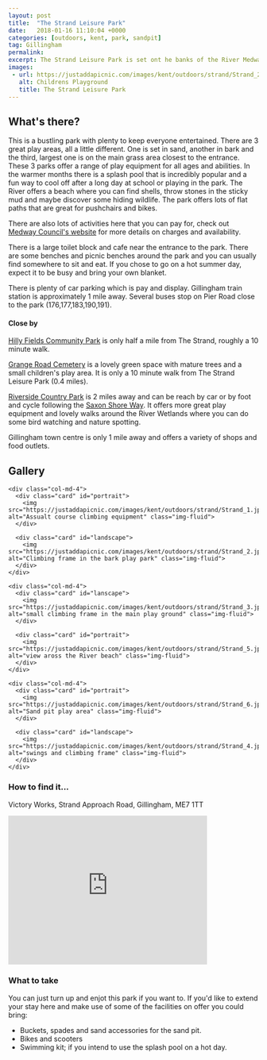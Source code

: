 ```yaml
---
layout: post
title:  "The Strand Leisure Park"
date:   2018-01-16 11:10:04 +0000
categories: [outdoors, kent, park, sandpit]
tag: Gillingham
permalink: 
excerpt: The Strand Leisure Park is set ont he banks of the River Medway and offers an amazing array of activities, particularly in the warmer months, with 3 play areas to chose from, a splash pool, mini train, crazy golf and lido there is plenty for everyone.
images:
 - url: https://justaddapicnic.com/images/kent/outdoors/strand/Strand_2.jpg
   alt: Childrens Playground
   title: The Strand Leisure Park
---
```


## What's there?

This is a bustling park with plenty to keep everyone entertained.  There are 3 great play areas, all a little different.  One is set in sand, another in bark and the third, largest one is on the main grass area closest to the entrance.  These 3 parks offer a range of play equipment for all ages and abilities.  In the warmer months there is a splash pool that is incredibly popular and a fun way to cool off after a long day at school or playing in the park.  The River offers a beach where you can find shells, throw stones in the sticky mud and maybe discover some hiding wildlife.  The park offers lots of flat paths that are great for pushchairs and bikes. 

There are also lots of activities here that you can pay for, check out [Medway Council's website](http://www.medway.gov.uk/leisurecultureandsport/sportscentres/thestrand.aspx) for more details on charges and availability.

There is a large toilet block and cafe near the entrance to the park.  There are some benches and picnic benches around the park and you can usually find somewhere to sit and eat.  If you chose to go on a hot summer day, expect it to be busy and bring your own blanket.

There is plenty of car parking which is pay and display.  Gillingham train station is approximately 1 mile away. Several buses stop on Pier Road close to the park (176,177,183,190,191).

#### Close by

[Hilly Fields Community Park](https://justaddapicnic.com/outdoors/kent/park/2018/02/21/hilly-fields.html) is only half a mile from The Strand, roughly a 10 minute walk.

[Grange Road Cemetery](/outdoors/kent/park/2018/08/22/grange-road.html) is a lovely green space with mature trees and a small children's play area.  It is only a 10 minute walk from The Strand Leisure Park (0.4 miles).

[Riverside Country Park](/outdoors/kent/park/2018/01/10/riverside-gillingham.html) is 2 miles away and can be reach by car or by foot and cycle following the [Saxon Shore Way](http://www.medway.gov.uk/pdf/walking_the_saxon_shore_way_through_medway.pdf).  It offers more great play equipment and lovely walks around the River Wetlands where you can do some bird watching and nature spotting.

Gillingham town centre is only 1 mile away and offers a variety of shops and food outlets.

## Gallery

<div class="container">

  <div class="row">

    <div class="col-md-4">
      <div class="card" id="portrait">
        <img src="https://justaddapicnic.com/images/kent/outdoors/strand/Strand_1.jpg" alt="Assualt course climbing equipment" class="img-fluid">
      </div>

      <div class="card" id="landscape">
        <img src="https://justaddapicnic.com/images/kent/outdoors/strand/Strand_2.jpg" alt="Climbing frame in the bark play park" class="img-fluid">
      </div>  
    </div>

    <div class="col-md-4">
      <div class="card" id="lanscape">
        <img src="https://justaddapicnic.com/images/kent/outdoors/strand/Strand_3.jpg" alt="small climbing frame in the main play ground" class="img-fluid">
      </div>

      <div class="card" id="portrait">
        <img src="https://justaddapicnic.com/images/kent/outdoors/strand/Strand_5.jpg" alt="view aross the River beach" class="img-fluid">
      </div>
    </div>

    <div class="col-md-4">
      <div class="card" id="portrait">
        <img src="https://justaddapicnic.com/images/kent/outdoors/strand/Strand_6.jpg" alt="Sand pit play area" class="img-fluid">
      </div>

      <div class="card" id="landscape">
        <img src="https://justaddapicnic.com/images/kent/outdoors/strand/Strand_4.jpg" alt="swings and climbing frame" class="img-fluid">
      </div>
    </div>

  </div>      
</div>


### How to find it...

Victory Works, Strand Approach Road, Gillingham, ME7 1TT

<iframe src="https://www.google.com/maps/embed?pb=!1m16!1m12!1m3!1d4978.874184748275!2d0.5597000335593468!3d51.39502297961684!2m3!1f0!2f0!3f0!3m2!1i1024!2i768!4f13.1!2m1!1sThe+Strand!5e0!3m2!1sen!2suk!4v1516101750341" width="400" height="300" frameborder="0" style="border:0" allowfullscreen></iframe>

### What to take

You can just turn up and enjot this park if you want to.  If you'd like to extend your stay here and make use of some of the facilities on offer you could bring:

* Buckets, spades and sand accessories for the sand pit.
* Bikes and scooters 
* Swimming kit; if you intend to use the splash pool on a hot day.



